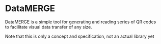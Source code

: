 # DataMERGE
DataMERGE is a simple tool for generating and reading series of QR codes to facilitate visual data transfer of any size.

Note that this is only a concept and specification, not an actual library yet
